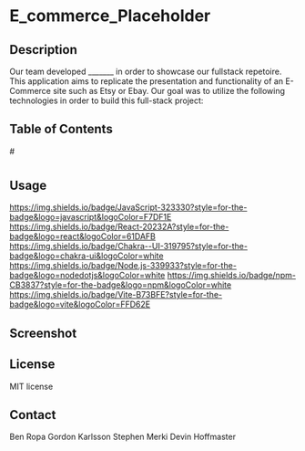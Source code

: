 # E_commerce_Placeholder

## Description
Our team developed _______ in order to showcase our fullstack repetoire. This application aims to replicate the presentation and functionality of an E-Commerce site such as Etsy or Ebay. Our goal was to utilize the following technologies in order to build this full-stack project: 

## Table of Contents
#<Usage>
#
#
#

## Usage
https://img.shields.io/badge/JavaScript-323330?style=for-the-badge&logo=javascript&logoColor=F7DF1E
https://img.shields.io/badge/React-20232A?style=for-the-badge&logo=react&logoColor=61DAFB
https://img.shields.io/badge/Chakra--UI-319795?style=for-the-badge&logo=chakra-ui&logoColor=white
https://img.shields.io/badge/Node.js-339933?style=for-the-badge&logo=nodedotjs&logoColor=white
https://img.shields.io/badge/npm-CB3837?style=for-the-badge&logo=npm&logoColor=white
https://img.shields.io/badge/Vite-B73BFE?style=for-the-badge&logo=vite&logoColor=FFD62E

## Screenshot

## License
MIT license

## Contact
Ben Ropa 
Gordon Karlsson 
Stephen Merki
Devin Hoffmaster